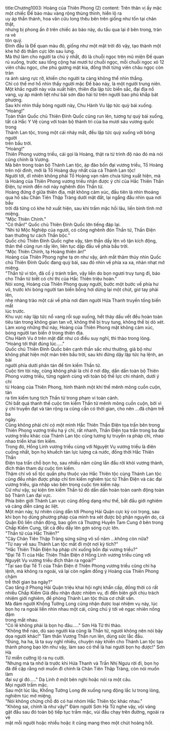 title:Chương1003: Hoàng của Thiên Phong (2)
content:
Trên thân vị ấy mặc một chiếc Đế bào màu vàng rộng thùng thình, hiển lộ ra<br>uy áp thần thánh, hoa văn cửu long thêu bên trên giống như tồn tại chân thật,<br>nhưng bị phong ấn ở trên chiếc áo bào này, du tẩu qua lại ở bên trong, tràn ra vẻ<br>tôn quý.<br>Đỉnh đầu là Đế quan màu đỏ, giống như một mặt trời đỏ vậy, tạo thành một<br>khe hở đỏ thẫm cực lớn sau lưng.<br>Mà thứ làm cho người ta chú ý nhất, đó là chuỗi ngọc trên mũ miện Đế quan<br>rủ xuống, trước sau tổng cộng hai mươi tư chuỗi ngọc, mỗi chuỗi ngọc xỏ 12<br>viên châu ngọc, che phủ gương mặt kia, đồng thời từng viên châu ngọc còn tràn<br>ra ánh sáng rực rỡ, khiến cho người ta càng không thể nhìn thẳng.<br>Chỉ có thể mơ hồ nhìn thấy người mặc Đế bào này, là một người trung niên.<br>Một khắc người này vừa xuất hiện, thiên địa lập tức biến sắc, đại địa nổ<br>vang, uy áp mãnh liệt như bài sơn đảo hải từ trên người bao phủ khắp bát<br>phương.<br>Sau khi nhìn thấy bóng người này, Chu Hành Vu lập tức quỳ bái xuống.<br>"Hoàng!"<br>Toàn thân Quốc chủ Thiên Đính Quốc cũng run lên, tương tự quỳ bái xuống,<br>tất cả Hắc Y Vệ cùng với toàn bộ thành trì của ba mươi sáu vương quốc trong<br>Thánh Lan tộc, trong một cái nháy mắt, đều lập tức quỳ xuống với bóng người<br>trên bầu trời.<br>"Hoàng!"<br>Thiên Phong vương triều, cái gọi là Hoàng, thật ra từ trình độ nào đó mà nói<br>cũng chính là Vương.<br>Mà bên trong toàn bộ Thánh Lan tộc, áp đảo bốn đại vương triều, Tổ Hoàng<br>trên nội đình, mới là Tổ Hoàng duy nhất của cả Thánh Lan tộc!<br>Người tới, dĩ nhiên không phải Tổ Hoàng vạn năm chưa từng xuất hiện, mà<br>là Hoàng của Thiên Phong vương triều nhận được ý chỉ của Hắc Thiên Thần<br>Điện, tự mình đến nơi này nghênh đón Thần tử.<br>Hoàng đứng ở giữa thiên địa, mặt không cảm xúc, đầu tiên là nhìn thoáng<br>qua hố sâu Chân Tiên Thập Tràng dưới mặt đất, lại ngẩng đầu nhìn qua nơi bầu<br>trời đã từng có khe hở xuất hiện, sau khi trầm mặc hồi lâu, liền bình tĩnh mở<br>miệng.<br>"Mộc Thiên Chính."<br>"Có thần!" Quốc chủ Thiên Đính Quốc lớn tiếng đáp lại.<br>"Nhi tử Mộc Nghiệp của ngươi, có công nghênh đón Thần tử, Thần Điện<br>ban thưởng tư cách Thần bộc."<br>Quốc chủ Thiên Đính Quốc nghe vậy, tâm thần dấy lên vô tận kích động,<br>thân thể cũng run rẩy lên, liên tục dập đầu về phía bầu trời.<br>"Mộc Thiên Chính, tạ Hoàng thiên ân!"<br>Hoàng của Thiên Phong nghe tạ ơn như vậy, ánh mắt thâm thúy nhìn Quốc<br>chủ Thiên Đính Quốc đang quỳ bái, sau đó nhìn về phía xa xa, nhàn nhạt mở<br>miệng.<br>"Thần tử vi tôn, đã cố ý tránh trẫm, vậy liền do bọn ngươi truy tung đi, báo<br>cho Thần tử biết có chỉ thị của Hắc Thiên triệu hoán."<br>Nói xong, Hoàng của Thiên Phong quay người, bước một bước về phía hư<br>vô, trước khi bóng người tan biến bỗng hơi dừng lại một chút, giơ tay phải lên,<br>nhẹ nhàng trào một cái về phía nơi đám người Hứa Thanh truyền tống biến mất<br>lúc trước.<br>Khu vực này lập tức nổ vang rồi sụp xuống, hết thảy dấu vết đều hoàn toàn<br>tiêu tán trong không gian tan vỡ, không thể bị truy tung, không thể bị dò xét.<br>Làm xong những thứ này, Hoàng của Thiên Phong mặt không cảm xúc,<br>bóng người tan biến ở trong thiên địa.<br>Chu Hành Vu ở trên mặt đất như có điều suy nghĩ, thì thào trong lòng.<br>"Hoàng tới thật đúng lúc....."<br>Quốc chủ Thiên Đính Quốc bên cạnh thần sắc như thường, giả bộ như<br>không phát hiện một màn trên bầu trời, sau khi đứng dậy lập tức hạ lệnh, an bài<br>người phía dưới phân tán để tìm kiếm Thần tử.<br>Cuộc tìm tòi này, cũng không phải là chỉ ở nơi đây, dần dần toàn bộ Thiên<br>Phong vương triều, từng ngành cùng với toàn bộ thế lực chi nhánh, dưới ý chỉ<br>từ Hoàng của Thiên Phong, hình thành một khí thế mênh mông cuồn cuộn, tản<br>ra tìm kiếm tung tích Thần tử trong phạm vi toàn cảnh.<br>Chỉ bất quá thanh thế cuộc tìm kiếm Thần tử mênh mông cuồn cuộn, bởi vì<br>ý chỉ truyền đạt và tản rộng ra cũng cần có thời gian, cho nên …đã chậm trễ ba<br>ngày.<br>Cũng không phải chỉ có một mình Hắc Thiên Thần Điện tọa trấn bên trong<br>Thiên Phong vương triều hạ ý chỉ, rất nhanh, Thần Điện tọa trấn trong ba đại<br>vương triều khác của Thánh Lan tộc cũng tương tự truyền ra pháp chỉ, nhao<br>nhao triển khai tìm kiếm.<br>Trong đó, Hồng Linh vương triều cùng với Nguyệt Vụ vương triều là điên<br>cuồng nhất, bọn họ khuếch tán lực lượng cả nước, đồng thời Hắc Thiên Thần<br>Điện tọa trấn chỗ bọn họ, sau nhiều năm cũng lần đầu rời khỏi vương thành,<br>đích thân tham dự cuộc tìm kiếm.<br>Thậm chí vô số tộc quần phụ thuộc vào Hắc Thiên tộc cùng Thánh Lan tộc<br>cũng đều nhận được pháp chỉ tìm kiếm nghiêm túc từ Thần Điện và các đại<br>vương triều, gia nhập vào bên trong cuộc tìm kiếm này.<br>Cứ như vậy, sự kiện tìm kiếm Thần tử đó dần dần hoàn toàn oanh động toàn<br>bộ Thánh Lan đại vực.<br>Phía biên giới Thánh Lan vực cũng đồng dạng như thế, bắt đầu giới nghiêm<br>và càng diễn càng ác liệt.<br>Một màn này, tự nhiên cũng dẫn tới Phong Hải Quận cực kỳ coi trọng, sau<br>khi bọn họ dùng phương pháp của mình tra xét được bộ phận nguyên do, cả<br>Quận Đô liền chấn động, bao gồm cả Thượng Huyền Tam Cung ở bên trong<br>Chấp Kiếm Cung, tất cả đều dấy lên gợn sóng cực lớn.<br>"Thần tử của Hắc Thiên?"<br>"Cây Chân Tiên Thập Tràng sừng sững vô số năm …không còn nữa?<br>“Từ nay về sau Thánh Lan tộc mất đi một nơi kỳ tích?"<br>"Hắc Thiên Thần Điện hạ pháp chỉ xuống bốn đại vương triều?"<br>"Đại Tế Ti của Hắc Thiên Thần Điện ở Hồng Linh vương triều cùng với<br>Nguyệt Vụ vương triều đích thân ra ngoài?"<br>"Tại sao Đại Tế Ti của Thần Điện ở Thiên Phong vương triều cũng chỉ hạ<br>lệnh, mà không ra ngoài, vả lại còn ngầm đồng ý Hoàng của Thiên Phong chậm<br>trễ thời gian ba ngày?"<br>Cao tầng ở Phong Hải Quận triệu khai hội nghị khẩn cấp, đồng thời có rất<br>nhiều Chấp Kiếm Giả đều nhận được nhiệm vụ, đi đến biên giới chịu trách<br>nhiệm giới nghiêm, đề phòng Thánh Lan tộc thừa cơ chất vấn.<br>Mà đám người Khổng Tường Long cũng nhận được loại nhiệm vụ này, lúc<br>bọn họ ra ngoài liền nhìn nhau một cái, cũng chú ý tới vẻ ngạc nhiên nồng đậm<br>trong mắt nhau.<br>"Có lẽ không phải là bọn họ đâu....." Sơn Hà Tử thì thào.<br>"Không thể nào, dù sao người kia cũng là Thần tử, ngươi không nên nói bậy<br>dọa người khác!" Tâm thần Vương Thần run lên, dùng sức lắc đầu.<br>"Đúng, ha ha, là ta suy nghĩ nhiều, chuyện này khiến cho Thánh Lan tộc tạo<br>thành phong bạo lớn như vậy, làm sao có thể là hai người bọn họ được!" Sơn Hà<br>Tử miễn cưỡng lộ ra nụ cười.<br>"Nhưng mà ta nhớ là trước khi Hứa Thanh và Trần Nhị Ngưu rời đi, bọn họ<br>đã đề cập rằng nơi muốn đi chính là Chân Tiên Thập Tràng, còn nói muốn làm<br>đại sự gì đó....." Dạ Linh ở một bên nghi hoặc nói ra một câu.<br>Mọi người trầm mặc.<br>Sau một lúc lâu, Khổng Tường Long đè xuống rung động lắc lư trong lòng,<br>nghiêm túc mở miệng.<br>"Nói không chừng chỗ đó có hai nhóm Hắc Thiên tộc khác nhau."<br>"Không sai, chính là như vậy!" Đám người Sơn Hà Tử nghe vậy, vội vàng<br>gật đầu sau đó toàn bộ tiếp tục trầm mặc, vùi đầu chạy trên đường, ngoài ra vẻ<br>mặt mỗi người hoặc nhiều hoặc ít cũng mang theo một chút hoảng hốt.